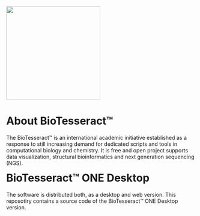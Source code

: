 <div align="left" style="position:relative; float:right;">
  <img src="http://biotesseract.com/images/BioTesseract_logo_flat.png" width="250px"/>
  
# About BioTesseract™ 

The BioTesseract™ is an international academic initiative established as a response to still increasing demand for dedicated scripts and tools in computational biology and chemistry. It is free and open project supports data visualization, structural bioinformatics and next generation sequencing (NGS).
</div>



# BioTesseract™ ONE Desktop
The software is distributed both, as a desktop and web version. This reposotiry contains a source code of the BioTesseract™ ONE Desktop version.  
